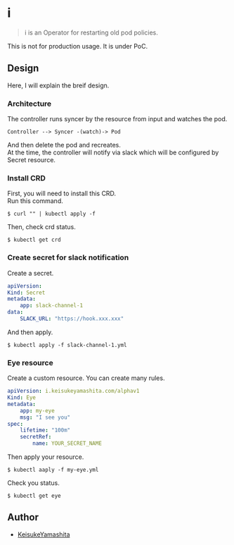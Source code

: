 # i

>  i is an Operator for restarting old pod policies.

This is not for production usage. It is under PoC.

## Design

Here, I will explain the breif design.

### Architecture

The controller runs syncer by the resource from input and watches the pod.

```
Controller --> Syncer -(watch)-> Pod
``` 

And then delete the pod and recreates.  
At the time, the controller will notify via slack which will be configured by Secret resource.

### Install CRD

First, you will need to install this CRD.  
Run this command.

```terminal
$ curl "" | kubectl apply -f 
```

Then, check crd status.

```terminal
$ kubectl get crd
```

### Create secret for slack notification

Create a secret.

```yaml
apiVersion:
Kind: Secret
metadata:
    app: slack-channel-1
data:
    SLACK_URL: "https://hook.xxx.xxx"
```

And then apply.

```terminal
$ kubectl apply -f slack-channel-1.yml
```

### Eye resource

Create a custom resource. You can create many rules.

```yaml
apiVersion: i.keisukeyamashita.com/alphav1
Kind: Eye
metadata:
    app: my-eye
    msg: "I see you"
spec:
    lifetime: "100m"
    secretRef:
        name: YOUR_SECRET_NAME
```

Then apply your resource.

```terminal
$ kubectl aaply -f my-eye.yml
```

Check you status.

```terminal
$ kubectl get eye
```

## Author

* [KeisukeYamashita](https://github.com/KeisukeYamashita)
